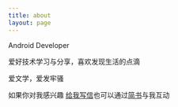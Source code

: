 ```yaml
---
title: about
layout: page
---
```


Android Developer 

爱好技术学习与分享，喜欢发现生活的点滴

爱文学，爱发牢骚

如果你对我感兴趣 <a href="mailto:coed.tmlong@gmail.com">给我写信</a>也可以通过[简书](http://www.jianshu.com/u/f74ad99e1c00)与我互动

